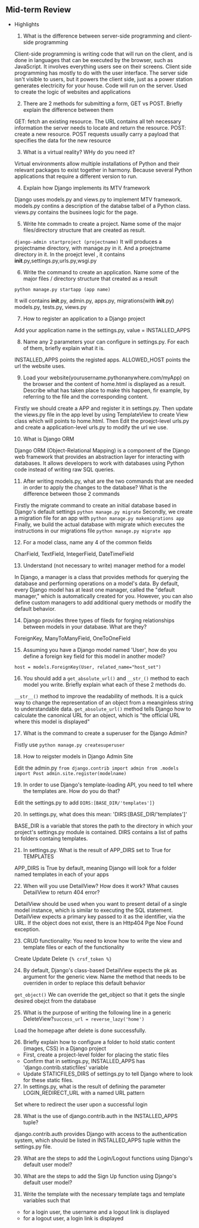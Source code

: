## Mid-term Review

- Highlights

  1. What is the difference between server-side programming and client-side programming

  Client-side programming is writing code that will run on the client, and is done in languages that can be executed by the browser, such as JavaScript. It involves everything users see on their screens. Client side programming has mostly to do with the user interface.
  The server side isn't visible to users, but it powers the client side, just as a power station generates electricity for your house. Code will run on the server. Used to create the logic of websites and applications

  2. There are 2 methods for submitting a form, GET vs POST. Briefly explain the difference between them

  GET: fetch an existing resource. The URL contains all teh necessary information the server needs to locate and return the resource.
  POST: create a new resource. POST requests usually carry a payload that specifies the data for the new resource

  3. What is a virtual reality? WHy do you need it?

  Virtual environments allow multiple installations of Python and their relevant packages to exist together in harmony. Because several Python applications that require a different version to run.

  4. Explain how Django implements its MTV framework

  Django uses models.py and views.py to implement MTV framework. models.py contins a description of the databse talbel of a Python class. views.py contains the businees logic for the page.

  5. Write hte commadn to create a project. Name some of the major files/directory structure that are created as result.

  `django-admin startproject (projectname)`
  It will produces a projectname directory, with manage.py in it. And a proejctname directory in it. In the proejct level , it contains **init**.py,settings.py,urls.py,wsgi.py

  6. Write the command to create an application. Name some of the major files / directory structure that created as a result

  `python manage.py startapp (app name)`

  It will contains **init**.py, admin.py, apps.py, migrations(with **init**.py) models.py, tests.py, views.py

  7. How to register an application to a Django project

  Add your application name in the settings.py, value = INSTALLED_APPS

  8. Name any 2 parameters your can configure in settings.py. For each of them, briefly explain what it is.

  INSTALLED_APPS points the registed apps. ALLOWED_HOST points the url the website uses.

  9. Load your website(yourusername.pythonanywhere.com/myApp) on the browser and the content of home.html is displayed as a result. Describe what has taken place to make this happen, fir example, by referring to the file and the corresponding content.

  Firstly we should create a APP and register it in settings.py. Then update the views.py file in the app level by using TemplateView to create View class which will points to home.html. Then Edit the proejct-level urls.py and create a application-level urls.py to modify the url we use.

  10. What is Django ORM

  Django ORM (Object-Relational Mapping) is a component of the Django web framework that provides an abstraction layer for interacting with databases. It allows developers to work with databases using Python code instead of writing raw SQL queries.

  11. After writing models.py, what are the two commands that are needed in order to apply the changes to the database? What is the difference between those 2 commands

  Firstly the migrate command to create an initial database based in Django's default settings `python manage.py migrate`
  Secondly, we create a migration file for an app with `python manage.py makemigrations app`
  Finally, we build the actual database with migrate which executes the instructions in our migrations file `python manage.py migrate app`

  12. For a model class, name any 4 of the common fields

  CharField, TextField, IntegerField, DateTimeField

  13. Understand (not necessary to write) manager method for a model

  In Django, a manager is a class that provides methods for querying the database and performing operations on a model's data. By default, every Django model has at least one manager, called the "default manager," which is automatically created for you. However, you can also define custom managers to add additional query methods or modify the default behavior.

  14. Django provides three types of fileds for forging relationships between models in your database. What are they?

  ForeignKey, ManyToManyField, OneToOneField

  15. Assuming you have a Django model named 'User', how do you define a foreign key field for this model in another model?

  `host = models.ForeignKey(User, related_name="host_set")`

  16. You should add a `get_absolute_url()` and `__str_()` method to each model you write. Briefly explain what each of these 2 methods do.

  `__str__()` method to improve the readability of methods. It is a quick way to change the representation of an object from a meanginless string to understandable data.
  `get_absolute_url()` method tells Django how to calculate the canonical URL for an object, which is "the official URL where this model is displayed"

  17. What is the command to create a superuser for the Django Admin?

  Fistly use `python manage.py createsuperuser`

  18. How to reigster models in Django Admin Site

  Edit the admin.py
  `from django.contrib import admin
from .models import Post
admin.site.register(modelname)`

  19. In order to use Django's template-loading API, you need to tell where the templates are. How do you do that?

  Edit the settings.py to add `DIRS:[BASE_DIR/'templates']}`

  20. In settings.py, what does this mean: 'DIRS:[BASE_DIR/'templates']'

  BASE_DIR is a variable that stores the path to the directory in which your project's settings.py module is contained. DIRS contains a list of paths to folders containg templates.

  21. In settings.py. What is the result of APP_DIRS set to True for TEMPLATES

  APP_DIRS is True by default, meaning Django will look for a folder named templates in each of your apps

  22. When will you use DetailView? How does it work? What causes DetailView to return 404 error?

  DetailView should be used when you want to present detail of a single model instance, which is similar to executing the SQL statement. DetailView expects a primary key passed to it as the identifier, via the URL. If the object does not exist, there is an Http404 Pge Noe Found exception.

  23. CRUD functionality: You need to know how to write the view and template files or each of the functionality

  Create Update Delete `{% crsf_token %}`

  24. By default, Django's class-based DetailView expects the pk as argument for the generic view. Name the method that needs to be overriden in order to replace this default behavior

  `get_object()` We can override the get_object so that it gets the single desired obejct from the database

  25. What is the purpose of writing the following line in a generic DeleteView?`success_url = reverse_lazy('home')`

  Load the homepage after delete is done successfully.

  26. Briefly explain how to configure a folder to hold static content (images, CSS) in a Django project

  - First, create a project-level folder for placing the static files
  - Confirm that in settings.py, INSTALLED_APPS has 'django.contrib.staticfiles' variable
  - Update STATICFILES_DIRS of settings.py to tell Django where to look for these static files.

  27. In settings.py, what is the result of defining the parameter LOGIN_REDIRECT_URL with a named URL pattern

  Set where to redirect the user upon a successful login

  28. What is the use of django.contrib.auth in the INSTALLED_APPS tuple?

  django.contrib.auth provides Django with access to the authentication system, which should be listed in INSTALLED_APPS tuple within the settings.py file.

  29. What are the steps to add the Login/Logout functions using Django's default user model?

  30. What are the steps to add the Sign Up function using Django's default user model?

  31. Write the template with the necessary template tags and template variables such that

  - for a login user, the username and a logout link is displayed
  - for a logout user, a login link is displayed
